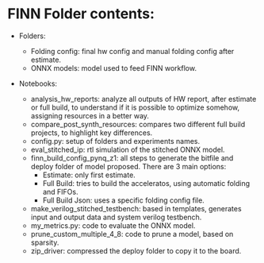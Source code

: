 # FINN Folder contents:

- Folders:
  - Folding config: final hw config and manual folding config after estimate.
  - ONNX models: model used to feed FINN workflow.

- Notebooks:
  - analysis_hw_reports: analyze all outputs of HW report, after estimate or full build, to understand if it is possible to optimize somehow, assigning resources in a better way.
  - compare_post_synth_resources: compares two different full build projects, to highlight key differences.
  - config.py: setup of folders and experiments names.
  - eval_stitched_ip: rtl simulation of the stitched ONNX model.
  - finn_build_config_pynq_z1: all steps to generate the bitfile and deploy folder of model proposed. There are 3 main options:
    - Estimate: only first estimate.
    - Full Build: tries to build the acceleratos, using automatic folding and FIFOs.
    - Full Build Json: uses a specific folding config file.
  - make_verilog_stitched_testbench: based in templates, generates input and output data and system verilog testbench.
  - my_metrics.py: code to evaluate the ONNX model.
  - prune_custom_multiple_4_8: code to prune a model, based on sparsity.
  - zip_driver: compressed the deploy folder to copy it to the board.
